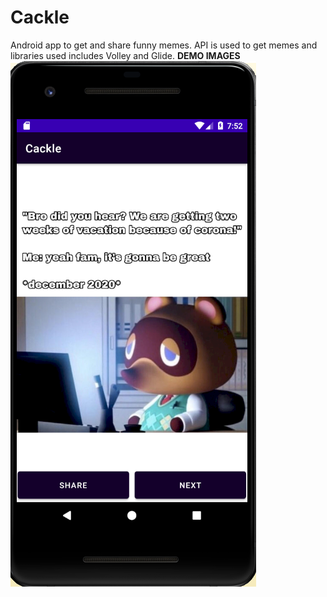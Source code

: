 # Cackle
Android app to get and share funny memes.
API is used to get memes and libraries used includes Volley and Glide.
**DEMO IMAGES**
![](https://github.com/kartik0406/Cackle/blob/main/img1.PNG)
